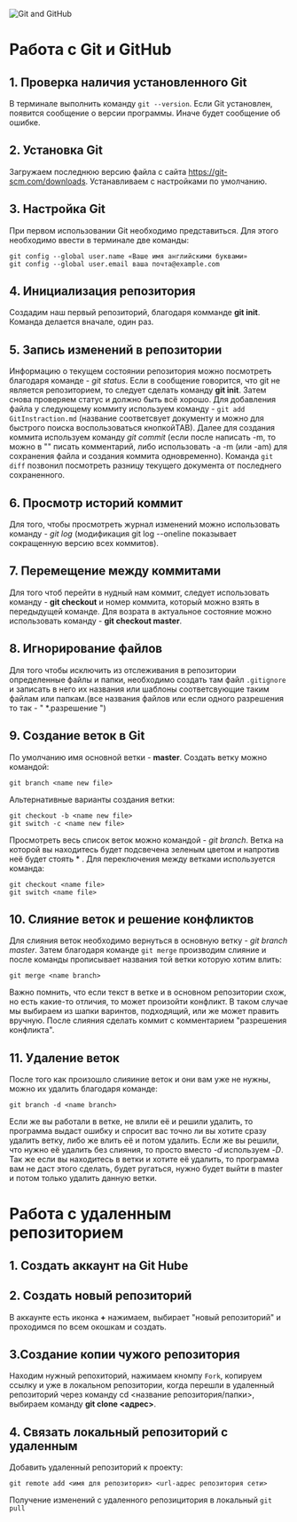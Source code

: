 ![Git and GitHub](git-github.png)
# Работа с Git и GitHub

## 1. Проверка наличия установленного Git
В терминале выполнить команду `git --version`.
Если Git установлен, появится сообщение о версии программы. Иначе будет сообщение об ошибке.

## 2. Установка Git
Загружаем последнюю версию файла с сайта https://git-scm.com/downloads.
Устанавливаем с настройками по умолчанию.

## 3. Настройка Git 
При первом использовании Git необходимо представиться. Для этого необходимо ввести в терминале две команды:
```
git config --global user.name «Ваше имя английскими буквами» 
git config --global user.email ваша почта@example.com
```

## 4. Инициализация репозитория
Создадим наш первый репозиторий, благодаря комманде **git init**. Команда делается вначале, один раз.

## 5. Запись изменений в репозитории
Информацию о текущем состоянии репозитория можно посмотреть благодаря команде - *git status*. Если в сообщение говорится, что git не является репозиторием, то следует сделать команду **git init**. Затем снова проверяем статус и должно быть всё хорошо. Для добавления файла у следующему коммиту используем команду - `git add GitInstraction.md` (название соответсвует документу и можно для быстрого поиска воспользоваться кнопкойTAB). Далее для создания коммита используем команду *git commit* (если после написать -m, то можно в "" писать комментарий, либо использовать -а -m (или -am) для сохранения файла и создания коммита одновременно). Команда `git diff` позвонил посмотреть разницу текущего документа от последнего сохраненного.

## 6. Просмотр историй коммит 
Для того, чтобы просмотреть журнал изменений можно использовать команду - *git log* (модификация git log --oneline показывает сокращенную версию всех коммитов).

## 7. Перемещение между коммитами 
Для того чтоб перейти в нудный нам коммит, следует использовать команду - **git checkout** и номер коммита, который можно взять в передыдущей команде. Для возрата в актуальное состояние можно использовать команду - **git checkout master**. 

## 8. Игнорирование файлов
Для того чтобы исключить из отслеживания в репозитории определенные файлы и папки, необходимо создать там файл `.gitignore` и записать в него их названия или шаблоны соответсвующие таким файлам или папкам.(все названия файлов или если одного разрешения то так - " *.разрешение ")

## 9. Создание веток в Git
По умолчанию имя основной ветки - **master**. 
Создать ветку можно командой:
```
git branch <name new file>
```
Альтернативные варианты создания ветки: 
```
git checkout -b <name new file> 
git switch -c <name new file>
```
Просмотреть весь список веток можно командой - *git branch*. Ветка на которой вы находитесь будет подсвечена зеленым цветом и напротив неё будет стоять * .
Для переключения между ветками используется команда:
```
git checkout <name file> 
git switch <name file> 
```

## 10. Слияние веток и решение конфликтов

Для слияния веток необходимо вернуться в основную ветку - *git branch master*. Затем благодаря команде `git merge` производим слияние и после команды прописывает названия той ветки которую хотим влить:
```
git merge <name branch>
```
Важно помнить, что если текст в ветке и в основном репозитории схож, но есть какие-то отличия, то может произойти конфликт. В таком случае мы выбираем из шапки варинтов, подходящий, или же может править вручную. После слияния сделать коммит с комментарием "разрешения конфликта".

## 11. Удаление веток 

После того как произошло слияиние веток и они вам уже не нужны, можно их удалить благодаря команде: 
```
git branch -d <name branch>
```
Если же вы работали в ветке, не влили её и решили удалить, то программа выдаст ошибку и спросит вас точно ли вы хотите сразу удалить ветку, либо же влить её и потом удалить. Если же вы решили, что нужно её удалить без слияния, то просто вместо *-d*  используем *-D*.
Так же если вы находитесь в ветки и хотите её удалить, то программа вам не даст этого сделать, будет ругаться, нужно будет выйти в master и потом только удалить данную ветки. 

# Работа с удаленным репозиторием

## 1. Создать аккаунт на Git Hube 

## 2. Создать новый репозиторий 
В аккаунте есть иконка **+** нажимаем, выбирает "новый репозиторий" и проходимся по всем окошкам и создать.

## 3.Создание копии чужого репозитория
Находим нужный репохиторий, нажимаем кномпу `Fork`, копируем ссылку и уже в локальном репозитории, когда перешли в удаленный репозиторий через команду cd <название репозитория/папки>, выбираем команду **git clone <адрес>**.

## 4. Связать локальный репозиторий с удаленным 

Добавить удаленный репозиторий к проекту:
```
git remote add <имя для репозитория> <url-адрес репозитория сети>
```
Получение изменений с удаленного репозицитория в локальный `git pull`
